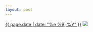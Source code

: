 ```yaml
---
layout: post
---
```


<p>
  <time><a href="/36">{{ page.date | date: "%e %B, %Y" }}</a></time>
  <a href="/36"><img src="{{ site.assets_url }}/36.jpg"/></a>
</p>
